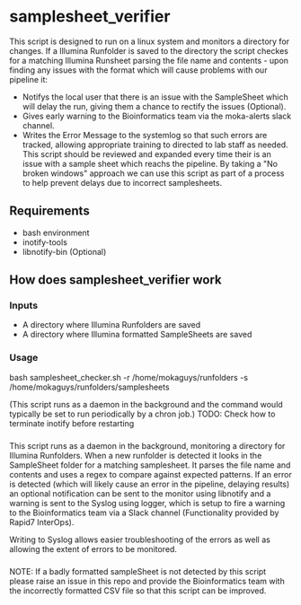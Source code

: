 # samplesheet_verifier

This script is designed to run on a linux system and monitors a directory for changes.  If a Illumina Runfolder is saved to the directory the script checkes for a matching Illumina Runsheet parsing the file name and contents - upon finding any issues with the format which will cause problems with our pipeline it:
* Notifys the local user that there is an issue with the SampleSheet which will delay the run, giving them a chance to rectify the issues (Optional).
* Gives early warning to the Bioinformatics team via the moka-alerts slack channel.
* Writes the Error Message to the systemlog so that such errors are tracked, allowing appropriate training to directed to lab staff as needed.
This script should be reviewed and expanded every time their is an issue with a sample sheet which reachs the pipeline.  By taking a "No broken windows" approach we can use this script as part of a process to help prevent delays due to incorrect samplesheets.

## Requirements
* bash environment
* inotify-tools
* libnotify-bin (Optional)

## How does samplesheet_verifier work
###  Inputs
* A directory where Illumina Runfolders are saved
* A directory where Illumina formatted SampleSheets are saved

### Usage

bash samplesheet_checker.sh -r /home/mokaguys/runfolders -s /home/mokaguys/runfolders/samplesheets

(This script runs as a daemon in the background and the command would typically be set to run periodically by a chron job.) TODO: Check how to terminate inotify before restarting

### 

This script runs as a daemon in the background, monitoring a directory for Illumina Runfolders.  When a new runfolder is detected it looks in the SampleSheet folder for a matching samplesheet.  It parses the file name and contents and uses a regex to compare against expected patterns.  If an error is detected (which will likely cause an error in the pipeline, delaying results) an optional notification can be sent to the monitor using libnotify and a warning is sent to the Syslog using logger, which is setup to fire a warning to the Bioinformatics team via a Slack channel (Functionality provided by Rapid7 InterOps).

Writing to Syslog allows easier troubleshooting of the errors as well as allowing the extent of errors to be monitored.

###

NOTE: If a badly formatted sampleSheet is not detected by this script please raise an issue in this repo and provide the Bioinformatics team with the incorrectly formatted CSV file so that this script can be improved.
